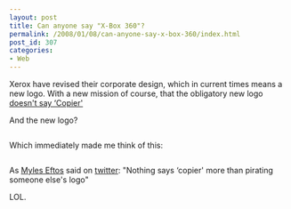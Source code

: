 ```yaml
---
layout: post
title: Can anyone say "X-Box 360"?
permalink: /2008/01/08/can-anyone-say-x-box-360/index.html
post_id: 307
categories: 
- Web
---
```


 Xerox have revised their corporate design, which in current times means a new logo. With a new mission of course, that the obligatory new logo <a href="http://www.nytimes.com/2008/01/07/business/07cnd-adco.html">doesn't say &#8216;Copier'</a>

And the new logo?

<img src="http://jordanbrock.com/assets/2008/1/8/xlogo.gif" alt="" />

Which immediately made me think of this:

<img src="http://jordanbrock.com/assets/2008/1/8/xbox_logo.jpg" alt="" />

As <a href="http://myles.eftos.id.au/blog/">Myles Eftos</a> said on <a href="http://twitter.com/madpilot/statuses/574207292">twitter</a>: "Nothing says &#8216;copier' more than pirating someone else's logo"

<span class="caps">LOL</span>.

